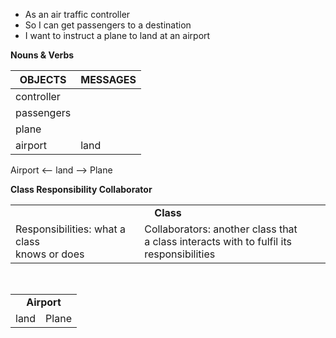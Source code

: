 * As an air traffic controller
* So I can get passengers to a destination
* I want to instruct a plane to land at an airport

**Nouns & Verbs**

| OBJECTS | MESSAGES |
|---------|----------|
|controller | |
|passengers | |
|plane | |
|airport| land |


Airport <-- land --> Plane

**Class Responsibility Collaborator**

<table>
  <tr>
    <td colspan="2"><b><center>Class</b></td>
  </tr>
  <tr>
    <td>Responsibilities: what a class<br>
    knows or does</td>
    <td>Collaborators: another class that<br>
    a class interacts with to fulfil its responsibilities
    </td>
  </tr>
  </center>
</table>

<br>

<table>
  <tr>
    <td colspan="2"><b><center>Airport</b></td>
  </tr>
  <tr>
    <td>land</td>
    <td>Plane</td>
  </tr>
  </center>
</table>

